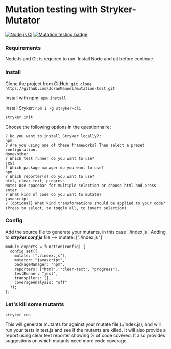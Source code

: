 # Mutation testing with Stryker-Mutator

[![Node.js CI](https://github.com/JoranManoel/mutation-test/actions/workflows/node.js.yml/badge.svg)](https://github.com/JoranManoel/mutation-test/actions/workflows/node.js.yml)
[![Mutation testing badge](https://img.shields.io/endpoint?style=flat&url=https%3A%2F%2Fbadge-api.stryker-mutator.io%2Fgithub.com%2FJoranManoel%2Fmutation-test%2Fmain)](https://dashboard.stryker-mutator.io/reports/github.com/JoranManoel/mutation-test/main)

### Requirements
NodeJs and Git is required to run. 
Install Node and git before continue.

### Install
Clone the project from GitHub:
```git clone https://github.com/JoranManoel/mutation-test.git```

Install with npm:
```npm install```

Install Sryker:
```npm i -g stryker-cli```

```stryker init```

Choose the following options in the questionnaire:

~~~
? Do you want to install Stryker locally?: 
npm
? Are you using one of these frameworks? Then select a preset configuration. 
None/other
? Which test runner do you want to use? 
jest
? Which package manager do you want to use?
npm
? Which reporter(s) do you want to use? 
html, clear-text, progress
Note: Use spacebar for multiple selection or choose html and press enter
? What kind of code do you want to mutate?
javascript
? [optional] What kind transformations should be applied to your code?
(Press to select, to toggle all, to invert selection)
~~~

### Config

Add the source file to generate your mutants, in this case './index.js'. 
Adding to ***stryker.conf.js*** file ==> mutate: ["./index.js"]

~~~
module.exports = function(config) {
  config.set({
    mutate: ["./index.js"],
    mutator: "javascript",
    packageManager: "npm",
    reporters: ["html", "clear-text", "progress"],
    testRunner: "jest",
    transpilers: [],
    coverageAnalysis: "off"
  });
};
~~~

### Let's kill some mutants
```stryker run```

This will generate mutants for against your mutate file (./index.js), and will run your tests in test.js and see if the mutants are killed. It will also provide a report using clear text reporter showing % of code covered. It also provides suggestions on which mutants need more code coverage.
